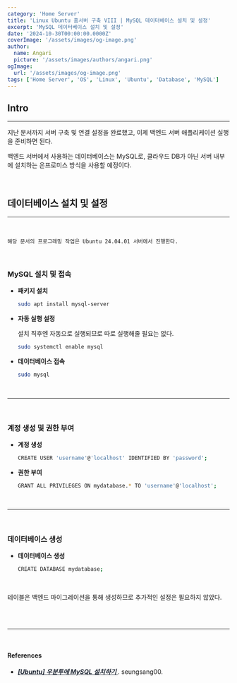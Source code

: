 ```yaml
---
category: 'Home Server'
title: 'Linux Ubuntu 홈서버 구축 VIII | MySQL 데이터베이스 설치 및 설정'
excerpt: 'MySQL 데이터베이스 설치 및 설정'
date: '2024-10-30T00:00:00.0000Z'
coverImage: '/assets/images/og-image.png'
author:
  name: Angari
  picture: '/assets/images/authors/angari.png'
ogImage:
  url: '/assets/images/og-image.png'
tags: ['Home Server', 'OS', 'Linux', 'Ubuntu', 'Database', 'MySQL']
---
```


## **Intro**
---

지난 문서까지 서버 구축 및 연결 설정을 완료했고, 이제 백엔드 서버 애플리케이션 실행을 준비하면 된다. 

백엔드 서버에서 사용하는 데이터베이스는 MySQL로, 클라우드 DB가 아닌 서버 내부에 설치하는 온프로미스 방식을 사용할 예정이다. 

<br>

## **데이터베이스 설치 및 설정**
---

<br>

```
해당 문서의 프로그래밍 작업은 Ubuntu 24.04.01 서버에서 진행한다.
```

<br>

### MySQL 설치 및 접속

- **패키지 설치**

  ```zsh
  sudo apt install mysql-server
  ```

- **자동 실행 설정**

  설치 직후엔 자동으로 실행되므로 따로 실행해줄 필요는 없다.

  ```zsh
  sudo systemctl enable mysql
  ```

- **데이터베이스 접속**

  ```zsh
  sudo mysql
  ```

<br>

---

<br>

### 계정 생성 및 권한 부여

- **계정 생성**

  ```zsh
  CREATE USER 'username'@'localhost' IDENTIFIED BY 'password';
  ```

- **권한 부여**

  ```zsh
  GRANT ALL PRIVILEGES ON mydatabase.* TO 'username'@'localhost';
  ```

<br>

---

<br>

### 데이터베이스 생성


- **데이터베이스 생성**

  ```zsh
  CREATE DATABASE mydatabase;
  ```

<br>

테이블은 백엔드 마이그레이션을 통해 생성하므로 추가적인 설정은 필요하지 않았다.

<br/>
<br/>

---

<br/>

#### References

- <a href="https://velog.io/@seungsang00/Ubuntu-%EC%9A%B0%EB%B6%84%ED%88%AC%EC%97%90-MySQL-%EC%84%A4%EC%B9%98%ED%95%98%EA%B8%B0" target="_blank" style="font-weight: bold; font-style: italic; color: #212936;">[Ubuntu] 우분투에 MySQL 설치하기
</a>. seungsang00. 

